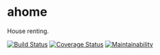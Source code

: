 # ahome
House renting.


[![Build Status](https://travis-ci.org/Ally4/ahome.svg?branch=develop)](https://travis-ci.org/Ally4/ahome) [![Coverage Status](https://coveralls.io/repos/github/Ally4/ahome/badge.svg?branch=develop)](https://coveralls.io/github/Ally4/ahome?branch=develop) [![Maintainability](https://api.codeclimate.com/v1/badges/4133e12b7f63ce3e6d9d/maintainability)](https://codeclimate.com/github/Ally4/ahome/maintainability)